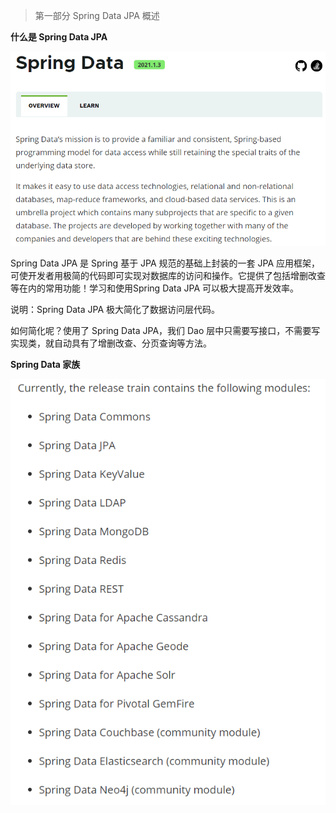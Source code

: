 > 第一部分 Spring Data JPA 概述

**什么是 Spring Data JPA**

![image-20220412162446797](assest/image-20220412162446797.png)

Spring Data JPA 是 Spring  基于 JPA 规范的基础上封装的一套 JPA 应用框架，可使开发者用极简的代码即可实现对数据库的访问和操作。它提供了包括增删改查等在内的常用功能！学习和使用Spring Data JPA 可以极大提高开发效率。

说明：Spring Data JPA 极大简化了数据访问层代码。

如何简化呢？使用了 Spring Data JPA，我们 Dao 层中只需要写接口，不需要写实现类，就自动具有了增删改查、分页查询等方法。

**Spring Data 家族**

![image-20220412163143514](assest/image-20220412163143514.png)

